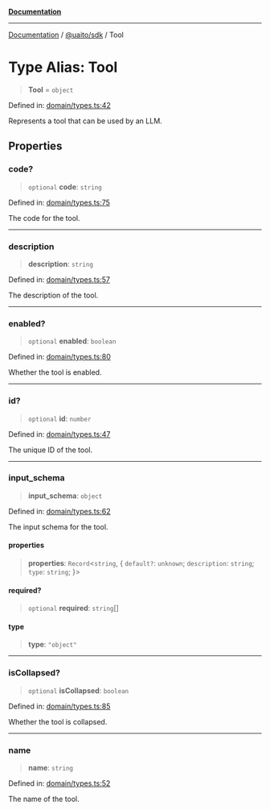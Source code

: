 [**Documentation**](../../../README.md)

***

[Documentation](../../../README.md) / [@uaito/sdk](../README.md) / Tool

# Type Alias: Tool

> **Tool** = `object`

Defined in: [domain/types.ts:42](https://github.com/elribonazo/uaito/blob/105ccfc9cbfb60788b2df8f5af6264d141e7347a/packages/sdk/src/domain/types.ts#L42)

Represents a tool that can be used by an LLM.

## Properties

### code?

> `optional` **code**: `string`

Defined in: [domain/types.ts:75](https://github.com/elribonazo/uaito/blob/105ccfc9cbfb60788b2df8f5af6264d141e7347a/packages/sdk/src/domain/types.ts#L75)

The code for the tool.

***

### description

> **description**: `string`

Defined in: [domain/types.ts:57](https://github.com/elribonazo/uaito/blob/105ccfc9cbfb60788b2df8f5af6264d141e7347a/packages/sdk/src/domain/types.ts#L57)

The description of the tool.

***

### enabled?

> `optional` **enabled**: `boolean`

Defined in: [domain/types.ts:80](https://github.com/elribonazo/uaito/blob/105ccfc9cbfb60788b2df8f5af6264d141e7347a/packages/sdk/src/domain/types.ts#L80)

Whether the tool is enabled.

***

### id?

> `optional` **id**: `number`

Defined in: [domain/types.ts:47](https://github.com/elribonazo/uaito/blob/105ccfc9cbfb60788b2df8f5af6264d141e7347a/packages/sdk/src/domain/types.ts#L47)

The unique ID of the tool.

***

### input\_schema

> **input\_schema**: `object`

Defined in: [domain/types.ts:62](https://github.com/elribonazo/uaito/blob/105ccfc9cbfb60788b2df8f5af6264d141e7347a/packages/sdk/src/domain/types.ts#L62)

The input schema for the tool.

#### properties

> **properties**: `Record`\<`string`, \{ `default?`: `unknown`; `description`: `string`; `type`: `string`; \}\>

#### required?

> `optional` **required**: `string`[]

#### type

> **type**: `"object"`

***

### isCollapsed?

> `optional` **isCollapsed**: `boolean`

Defined in: [domain/types.ts:85](https://github.com/elribonazo/uaito/blob/105ccfc9cbfb60788b2df8f5af6264d141e7347a/packages/sdk/src/domain/types.ts#L85)

Whether the tool is collapsed.

***

### name

> **name**: `string`

Defined in: [domain/types.ts:52](https://github.com/elribonazo/uaito/blob/105ccfc9cbfb60788b2df8f5af6264d141e7347a/packages/sdk/src/domain/types.ts#L52)

The name of the tool.

